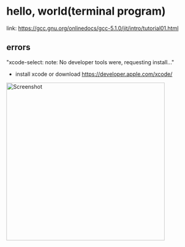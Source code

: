 # hello, world(terminal program)

link:
https://gcc.gnu.org/onlinedocs/gcc-5.1.0/jit/intro/tutorial01.html





## errors

"xcode-select: note: No developer tools were, requesting install..."
- install xcode or download https://developer.apple.com/xcode/


<img width="413" alt="Screenshot" src="https://github.com/user-attachments/assets/a75a79b4-6bb6-47c6-94f1-61ea4d8a9331" />

